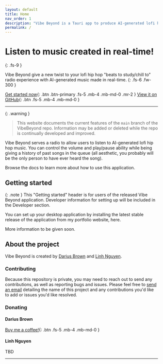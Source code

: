 ```yaml
---
layout: default
title: Home
nav_order: 1
description: "Vibe Beyond is a Tauri app to produce AI-generated lofi hip hop."
permalink: /
---
```


# Listen to music created in real-time!
{: .fs-9 }

Vibe Beyond give a new twist to your lofi hip hop "beats to study/chill to" radio experience with AI-generated music made in real-time.
{: .fs-6 .fw-300 }

[Get started now](#getting-started){: .btn .btn-primary .fs-5 .mb-4 .mb-md-0 .mr-2 }
[View it on GitHub][repo]{: .btn .fs-5 .mb-4 .mb-md-0 }


---

{: .warning }
> This website documents the current features of the `main` branch of the VibeBeyond repo. Information may be added or deleted while the repo is continually developed and improved.

Vibe Beyond serves a radio to allow users to listen to AI-generated lofi hip hop music. You can control the volume and play/pause ability while being giving a history of past songs in the queue (all aesthetic, you probably will be the only person to have ever heard the song).

Browse the docs to learn more about how to use this application.

## Getting started
{: .note }
This "Getting started" header is for users of the released Vibe Beyond application. Developer information for setting up will be included in the Developer section.

You can set up your desktop application by installing the latest stable release of the application from my portfolio website, here. 

More information to be given soon.

## About the project
Vibe Beyond is created by [Darius Brown][portfolio] and [Linh Nguyen]().

### Contributing
Because this repository is private, you may need to reach out to send any contributions, as well as reporting bugs and issues. Please feel free to [send an email][email] detailing the name of this project and any contributions you'd like to add or issues you'd like resolved. 

### Donating
#### Darius Brown
[Buy me a coffee!][coffee]{: .btn .fs-5 .mb-4 .mb-md-0 }

#### Linh Nguyen
TBD

----

[repo]: https://github.com/dariustb/VibeBeyond
[docs]: https://dariustb.github.io/VibeBeyond/

[portfolio]: https://dariusbrown.dev/
[email]: mailto:dariustb@tech-center.com
[coffee]: https://www.buymeacoffee.com/sleepy